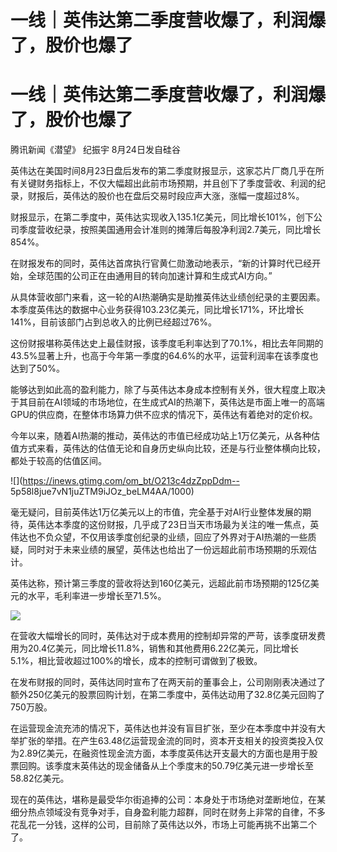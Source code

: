 # 一线｜英伟达第二季度营收爆了，利润爆了，股价也爆了

# 一线｜英伟达第二季度营收爆了，利润爆了，股价也爆了

腾讯新闻《潜望》 纪振宇 8月24日发自硅谷

英伟达在美国时间8月23日盘后发布的第二季度财报显示，这家芯片厂商几乎在所有关键财务指标上，不仅大幅超出此前市场预期，并且创下了季度营收、利润的纪录，财报后，英伟达的股价也在盘后交易时段应声大涨，涨幅一度超过8%。

财报显示，在第二季度中，英伟达实现收入135.1亿美元，同比增长101%，创下公司季度营收纪录，按照美国通用会计准则的摊薄后每股净利润2.7美元，同比增长854%。

在财报发布的同时，英伟达首席执行官黄仁勋激动地表示，“新的计算时代已经开始，全球范围的公司正在由通用目的转向加速计算和生成式AI方向。”

从具体营收部门来看，这一轮的AI热潮确实是助推英伟达业绩创纪录的主要因素。本季度英伟达的数据中心业务获得103.23亿美元，同比增长171%，环比增长141%，目前该部门占到总收入的比例已经超过76%。

这份财报堪称英伟达史上最佳财报，该季度毛利率达到了70.1%，相比去年同期的43.5%显著上升，也高于今年第一季度的64.6%的水平，运营利润率在该季度也达到了50%。

能够达到如此高的盈利能力，除了与英伟达本身成本控制有关外，很大程度上取决于其目前在AI领域的市场地位，在生成式AI的热潮下，英伟达是市面上唯一的高端GPU的供应商，在整体市场算力供不应求的情况下，英伟达有着绝对的定价权。

今年以来，随着AI热潮的推动，英伟达的市值已经成功站上1万亿美元，从各种估值方式来看，英伟达的估值无论和自身历史纵向比较，还是与行业整体横向比较，都处于较高的估值区间。

![](https://inews.gtimg.com/om_bt/O213c4dzZppDdm--
5p58l8jue7vN1juZTM9iJOz_beLM4AA/1000)

毫无疑问，目前英伟达1万亿美元以上的市值，完全基于对AI行业整体发展的期待，英伟达本季度的这份财报，几乎成了23日当天市场最为关注的唯一焦点，英伟达也不负众望，不仅用该季度创纪录的业绩，回应了外界对于AI热潮的一些质疑，同时对于未来业绩的展望，英伟达也给出了一份远超此前市场预期的乐观估计。

英伟达称，预计第三季度的营收将达到160亿美元，远超此前市场预期的125亿美元的水平，毛利率进一步增长至71.5%。

![](https://inews.gtimg.com/om_bt/OtqyYeHt9UbKVBmC6CicPZFTNfeUVZ5gAr6vGrrE6erDQAA/1000)

在营收大幅增长的同时，英伟达对于成本费用的控制却异常的严苛，该季度研发费用为20.4亿美元，同比增长11.8%，销售和其他费用6.22亿美元，同比增长5.1%，相比营收超过100%的增长，成本的控制可谓做到了极致。

在发布财报的同时，英伟达同时宣布了在两天前的董事会上，公司刚刚表决通过了额外250亿美元的股票回购计划，在第二季度中，英伟达动用了32.8亿美元回购了750万股。

在运营现金流充沛的情况下，英伟达也并没有盲目扩张，至少在本季度中并没有大举扩张的举措。在产生63.48亿运营现金流的同时，资本开支相关的投资类投入仅为2.89亿美元，在融资性现金流方面，本季度英伟达开支最大的方面也是用于股票回购。该季度末英伟达的现金储备从上个季度末的50.79亿美元进一步增长至58.82亿美元。

现在的英伟达，堪称是最受华尔街追捧的公司：本身处于市场绝对垄断地位，在某细分热点领域没有竞争对手，自身盈利能力超群，同时在财务上非常的自律，不多花乱花一分钱，这样的公司，目前除了英伟达以外，市场上可能再挑不出第二个了。

